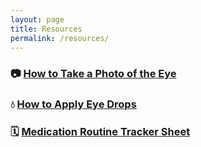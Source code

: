 ```yaml
---
layout: page
title: Resources
permalink: /resources/
---
```


### 📷 [How to Take a Photo of the Eye](/resources/photo/)

### 💧 [How to Apply Eye Drops](/resources/eyedrops/)

### 🗓️ [Medication Routine Tracker Sheet](/resources/medication-routine/)
